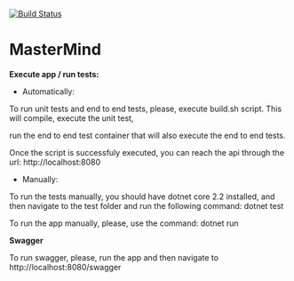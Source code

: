 
[![Build Status](https://travis-ci.com/vferras/MasterMind.svg?branch=master)](https://travis-ci.com/vferras/MasterMind)

# MasterMind

  

**Execute app / run tests:**

  

 - Automatically:

  

To run unit tests and end to end tests, please, execute build.sh script. This will compile, execute the unit test,

run the end to end test container that will also execute the end to end tests.

Once the script is successfuly executed, you can reach the api through the url: http://localhost:8080

  

- Manually:

  

To run the tests manually, you should have dotnet core 2.2 installed, and then navigate to the test folder and run the following command: dotnet test

To run the app manually, please, use the command: dotnet run

**Swagger**

To run swagger, please, run the app and then navigate to http://localhost:8080/swagger
